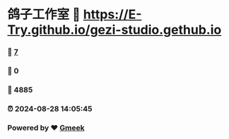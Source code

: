 # 鸽子工作室 :link: https://E-Try.github.io/gezi-studio.gethub.io 
### :page_facing_up: [7](https://E-Try.github.io/gezi-studio.gethub.io/tag.html) 
### :speech_balloon: 0 
### :hibiscus: 4885 
### :alarm_clock: 2024-08-28 14:05:45 
### Powered by :heart: [Gmeek](https://github.com/Meekdai/Gmeek)
